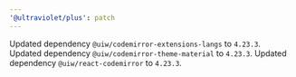 ```yaml
---
'@ultraviolet/plus': patch
---
```


Updated dependency `@uiw/codemirror-extensions-langs` to `4.23.3`.
Updated dependency `@uiw/codemirror-theme-material` to `4.23.3`.
Updated dependency `@uiw/react-codemirror` to `4.23.3`.
